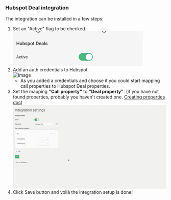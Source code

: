 ### Hubspot Deal integration

The integration can be installed in a few steps:
1. Set an "Active" flag to be checked.
![image](active_flag.png)
2. Add an auth credentials to Hubspot. <br />
![image](hubspot_integration_auth.gif)
   - As you added a credentials and choose it you could start mapping call properties to Hubspot Deal properties.
3. Set the mapping **"Call property"** to **"Deal property"**. (if you have not found properties, probably you haven't created one. [Creating properties doc](https://knowledge.hubspot.com/crm-setup/manage-your-properties))
![image](hubspot_call_to_deal_mapping.gif)
4. Click Save button and voilà the integration setup is done!